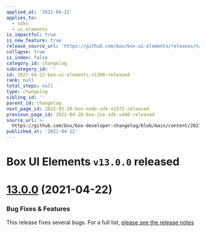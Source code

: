 ```yaml
---
applied_at: '2021-04-22'
applies_to:
  - sdks
  - ui-elements
is_impactful: true
is_new_feature: true
release_source_url: 'https://github.com/box/box-ui-elements/releases/tag/v13.0.0'
collapse: true
is_index: false
category_id: changelog
subcategory_id: ''
id: 2021-04-22-box-ui-elements-v1300-released
rank: null
total_steps: null
type: changelog
sibling_id: ''
parent_id: changelog
next_page_id: 2021-05-20-box-node-sdk-v1372-released
previous_page_id: 2021-04-20-box-ios-sdk-v440-released
source_url: >-
  https://github.com/box/box-developer-changelog/blob/main/content/2021/04-22-box-ui-elements-v1300-released.md
published_at: '2021-04-22'
---
```

# Box UI Elements `v13.0.0` released

# [13.0.0][1] (2021-04-22)

### Bug Fixes & Features

This release fixes several bugs. For a full list, [please see the release notes][1]

[1]: https://github.com/box/box-ui-elements/releases/tag/v13.0.0